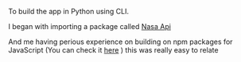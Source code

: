 To build the app in Python using CLI.


I began with importing a package called [Nasa Api](https://pypi.org/project/python-nasa-api/)

And me having perious experience on building on npm packages for JavaScript (You can check it [here](https://www.npmjs.com/~stuntstorm) )
this was really easy to relate
